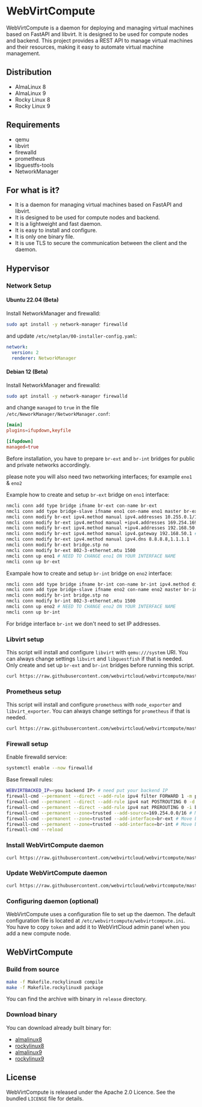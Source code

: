 # WebVirtCompute #

WebVirtCompute is a daemon for deploying and managing virtual machines based on FastAPI and libvirt. It is designed to be used for compute nodes and backend. This project provides a REST API to manage virtual machines and their resources, making it easy to automate virtual machine management.

## Distribution ##

* AlmaLinux 8
* AlmaLinux 9
* Rocky Linux 8
* Rocky Linux 9

## Requirements ##

* qemu
* libvirt
* firewalld
* prometheus
* libguestfs-tools
* NetworkManager

## For what is it? ##

* It is a daemon for managing virtual machines based on FastAPI and libvirt.
* It is designed to be used for compute nodes and backend.
* It is a lightweight and fast daemon.
* It is easy to install and configure.
* It is only one binary file.
* It is use TLS to secure the communication between the client and the daemon.

## Hypervisor ## 

### Network Setup ###

#### Ubuntu 22.04 (Beta) ####

Install NetworkManager and firewalld:

```bash
sudo apt install -y network-manager firewalld
```

and update `/etc/netplan/00-installer-config.yaml`:

```yaml
network:
  version: 2
  renderer: NetworkManager
```

#### Debian 12 (Beta) ####

Install NetworkManager and firewalld:

```bash
sudo apt install -y network-manager firewalld
```

and change `managed` to `true` in the file `/etc/NeworkManager/NetworkManager.conf`:

```conf
[main]
plugins=ifupdown,keyfile

[ifupdown]
managed=true
```

Before installation, you have to prepare `br-ext` and `br-int` bridges for public and private networks accordingly. 

please note you will also need two networking interfaces; for example `eno1` & `eno2`

Example how to create and setup ```br-ext``` bridge on ```eno1``` interface:

```bash
nmcli conn add type bridge ifname br-ext con-name br-ext
nmcli conn add type bridge-slave ifname eno1 con-name eno1 master br-ext # NEED TO CHANGE eno1 ON YOUR INTERFACE NAME
nmcli conn modify br-ext ipv4.method manual ipv4.addresses 10.255.0.1/16 # for floating IP feature - DO NOT CHANGE
nmcli conn modify br-ext ipv4.method manual +ipv4.addresses 169.254.169.254/16 # for metadata service - DO NOT CHANGE
nmcli conn modify br-ext ipv4.method manual +ipv4.addresses 192.168.50.10/24 # NEED TO CHANGE 192.168.50.10/24 ON YOUR CIDR
nmcli conn modify br-ext ipv4.method manual ipv4.gateway 192.168.50.1 # NEED TO CHANGE 192.168.50.1 ON YOUR GATEWAY IP
nmcli conn modify br-ext ipv4.method manual ipv4.dns 8.8.8.8,1.1.1.1
nmcli conn modify br-ext bridge.stp no
nmcli conn modify br-ext 802-3-ethernet.mtu 1500
nmcli conn up eno1 # NEED TO CHANGE eno1 ON YOUR INTERFACE NAME
nmcli conn up br-ext
```

Exampale how to create and setup ```br-int``` bridge on ```eno2``` interface:

```bash
nmcli conn add type bridge ifname br-int con-name br-int ipv4.method disabled ipv6.method ignore
nmcli conn add type bridge-slave ifname eno2 con-name eno2 master br-int # NEED TO CHANGE eno2 ON YOUR INTERFACE NAME
nmcli conn modify br-int bridge.stp no
nmcli conn modify br-int 802-3-ethernet.mtu 1500
nmcli conn up eno2 # NEED TO CHANGE eno2 ON YOUR INTERFACE NAME
nmcli conn up br-int
```

For bridge interface `br-int` we don't need to set IP addresses.


### Libvirt setup ###

This script will install and configure `libvirt` with `qemu:///system` URI. You can always change settings `libvirt` and `libguestfish` if that is needed. Only create and set up `br-ext` and `br-int` bridges before running this script.

```bash
curl https://raw.githubusercontent.com/webvirtcloud/webvirtcompute/master/scripts/libvirt.sh | sudo bash
```

### Prometheus setup ###

This script will install and configure `prometheus` with `node_exporter` and `libvirt_exporter`. You can always change settings for `prometheus` if that is needed. 

```bash
curl https://raw.githubusercontent.com/webvirtcloud/webvirtcompute/master/scripts/prometheus.sh | sudo bash
```

### Firewall setup ###

Enable firewalld service:

```bash
systemctl enable --now firewalld
```

Base firewall rules:


```bash
WEBVIRTBACKED_IP=<you backend IP> # need put your backend IP
firewall-cmd --permanent --direct --add-rule ipv4 filter FORWARD 1 -m physdev --physdev-is-bridged -j ACCEPT # Bridge traffic rule
firewall-cmd --permanent --direct --add-rule ipv4 nat POSTROUTING 0 -d 10.255.0.0/16 -j MASQUERADE # Floating IP feature rule
firewall-cmd --permanent --direct --add-rule ipv4 nat PREROUTING 0 -i br-ext '!' -s 169.254.0.0/16 -d 169.254.169.254 -p tcp -m tcp --dport 80 -j DNAT --to-destination $WEBVIRTBACKED_IP:80 # CLoud-init metadata service rule
firewall-cmd --permanent --zone=trusted --add-source=169.254.0.0/16 # Move cloud-init metadata service to trusted zone
firewall-cmd --permanent --zone=trusted --add-interface=br-ext # Move br-ext to trusted zone
firewall-cmd --permanent --zone=trusted --add-interface=br-int # Move br-int to trusted zone
firewall-cmd --reload
```

### Install WebVirtCompute daemon ###

```bash
curl https://raw.githubusercontent.com/webvirtcloud/webvirtcompute/master/scripts/install.sh | sudo bash
```

### Update WebVirtCompute daemon ###

```bash
curl https://raw.githubusercontent.com/webvirtcloud/webvirtcompute/master/scripts/update.sh | sudo bash
```

### Configuring daemon (optional) ###

WebVirtCompute uses a configuration file to set up the daemon. The default configuration file is located at `/etc/webvirtcompute/webvirtcompute.ini`. You have to copy `token` and add it to WebVirtCloud admin panel when you add a new compute node.

## WebVirtCompute ##

### Build from source ###

```bash
make -f Makefile.rockylinux8 compile
make -f Makefile.rockylinux8 package
```
You can find the archive with binary in `release` directory.

### Download binary ###

You can download already built binary for:

* [almalinux8](https://cloud-apps.webvirt.cloud/webvirtcompute-almalinux8-amd64.tar.gz) 
* [rockylinux8](https://cloud-apps.webvirt.cloud/webvirtcompute-rockylinux8-amd64.tar.gz)
* [almalinux9](https://cloud-apps.webvirt.cloud/webvirtcompute-almalinux9-amd64.tar.gz) 
* [rockylinux9](https://cloud-apps.webvirt.cloud/webvirtcompute-rockylinux9-amd64.tar.gz)

## License ##

WebVirtCompute is released under the Apache 2.0 Licence. See the bundled `LICENSE` file for details.
